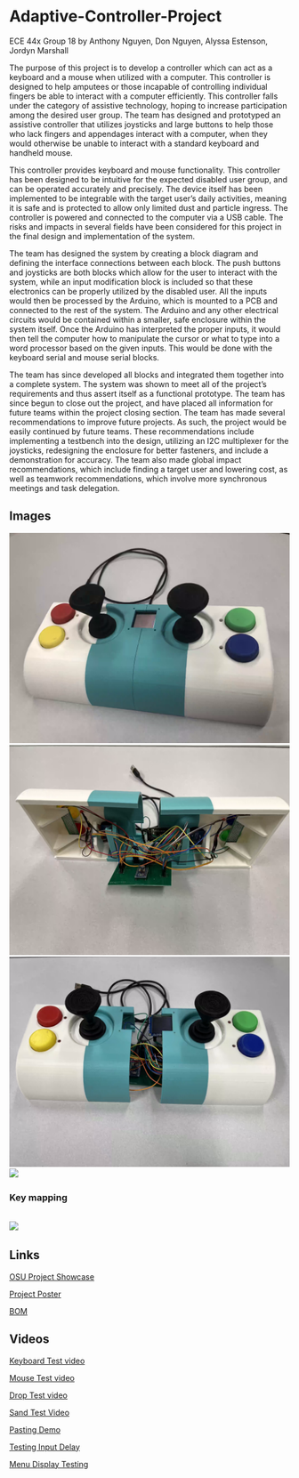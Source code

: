 # Adaptive-Controller-Project

ECE 44x Group 18
by Anthony Nguyen, Don Nguyen, Alyssa Estenson, Jordyn Marshall

The purpose of this project is to develop a controller which can act as a keyboard and a mouse when utilized with a computer. This controller is designed to help amputees or those incapable of controlling individual fingers be able to interact with a computer efficiently. This controller falls under the category of assistive technology, hoping to increase participation among the desired user group. The team has designed and prototyped an assistive controller that utilizes joysticks and large buttons to help those who lack fingers and appendages interact with a computer, when they would otherwise be unable to interact with a standard keyboard and handheld mouse.

This controller provides keyboard and mouse functionality. This controller has been designed to be intuitive for the expected disabled user group, and can be operated accurately and precisely. The device itself has been implemented to be integrable with the target user’s daily activities, meaning it is safe and is protected to allow only limited dust and particle ingress. The controller is powered and connected to the computer via a USB cable. The risks and impacts in several fields have been considered for this project in the final design and implementation of the system.

The team has designed the system by creating a block diagram and defining the interface connections between each block. The push buttons and joysticks are both blocks which allow for the user to interact with the system, while an input modification block is included so that these electronics can be properly utilized by the disabled user. All the inputs would then be processed by the Arduino, which is mounted to a PCB and connected to the rest of the system. The Arduino and any other electrical circuits would be contained within a smaller, safe enclosure within the system itself. Once the Arduino has interpreted the proper inputs, it would then tell the computer how to manipulate the cursor or what to type into a word processor based on the given inputs. This would be done with the keyboard serial and mouse serial blocks.

The team has since developed all blocks and integrated them together into a complete system. The system was shown to meet all of the project’s requirements and thus assert itself as a functional prototype. The team has since begun to close out the project, and have placed all information for future teams within the project closing section. The team has made several recommendations to improve future projects. As such, the project would be easily continued by future teams. These recommendations include implementing a testbench into the design, utilizing an I2C multiplexer for the joysticks, redesigning the enclosure for better fasteners, and include a demonstration for accuracy. The team also made global impact recommendations, which include finding a target user and lowering cost, as well as teamwork recommendations, which involve more synchronous meetings and task delegation.


## Images
<img src="imgs/system.png"/>
<br>

<img src="imgs/system_inside1.png"/>
<br>
<img src="imgs/slightly_apart.png"/>
<br>
<img src="https://cdn.discordapp.com/attachments/897186190401363998/947742315202641960/unknown.png" />

<br>

### Key mapping
<br>
<img src="https://cdn.discordapp.com/attachments/897186190401363998/932793595520483328/unknown.png" />

## Links
[OSU Project Showcase](https://eecs.oregonstate.edu/project-showcase/projects/?id=dvNoBaSVptpGct7d)

[Project Poster](https://docs.google.com/presentation/d/1d2c_HKdiV-RKjupTTuDAdYsf7zG3z4g_/edit#slide=id.p1)

[BOM](https://docs.google.com/spreadsheets/d/1IXuZZz__ufx8j4xxZ3oTDNYRYh3Tj-c8Vc7RmFHtK2w/edit)

## Videos
[Keyboard Test video](https://drive.google.com/file/d/1GGf7FCQeNJFhevCrC33tzXw3Ll04iI_N/view)

[Mouse Test video](https://drive.google.com/file/d/1AdtP7RRNI2bLkL078hBE3vfOJWtM9V73/view)

[Drop Test video](https://drive.google.com/file/d/1iQLp1Ob5c2PGEaCn-phhR27NIFKvISCt/view)

[Sand Test Video](https://drive.google.com/file/d/1Eg6IK6emiSHccY-DuzBPpM0ZAq6DRVJi/view)

[Pasting Demo](https://drive.google.com/file/d/1w3BZ9_08Sq80-XbKwkToTu9jihAmKI4g/view)

[Testing Input Delay](https://drive.google.com/file/d/1sHcw7LDEvQJ_JNjOiiO1o_LZl5gAdzr4/view)

[Menu Display Testing](https://drive.google.com/file/d/1sHcw7LDEvQJ_JNjOiiO1o_LZl5gAdzr4/view)

